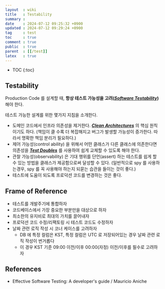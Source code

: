 ```yaml
---
layout  : wiki
title   : Testability
summary : 
date    : 2024-07-12 09:25:32 +0900
updated : 2024-07-12 09:29:24 +0900
tag     : test
toc     : true
comment : true
public  : true
parent  : [[/test]]
latex   : true
---
```

* TOC
{:toc}

## Testability

Production Code 를 설계할 때, __항상 테스트 가능성을 고려(_[Software Testability](https://en.wikipedia.org/wiki/Software_testability)_)__ 해야 한다.

테스트 가능한 설계를 위한 몇가지 지침을 소개한다.

- 도메인 코드에서 인프라 의존성을 제거한다. ___[Clean Architectures](https://baekjungho.github.io/wiki/architecture/architecture-clean/)___ 의 핵심 원칙이기도 하다. (책임이 클 수록 더 복잡해지고 버그가 발생할 가능성이 증가한다. 따라서 명확한 책임 분리가 필요하다.)
- 제어 가능성(control ability) 을 위해서 어떤 클래스가 다른 클래스에 의존한다면 의존성을 ___[Test Doubles](https://baekjungho.github.io/wiki/test/test-testdoubles/)___ 를 사용하여 쉽게 교체할 수 있도록 해야 한다.
- 관찰 가능성(observability) 은 기대 행위를 단언(assert) 하는 테스트를 쉽게 할 수 있는 방법을 클래스가 제공함으로써 달성할 수 있다. (일반적으로 spy 를 사용하는경우, spy 를 꼭 사용해야 하는지 되묻는 습관을 들이는 것이 좋다.)
- 테스트에 도움이 되도록 프로덕션 코드를 변경하는 것은 좋다.

## Frame of Reference

- 테스트를 개발주기에 통합하자
- 코드베이스에서 가장 중요한 부분만을 대상으로 하자
- 최소한의 유지비로 최대의 가치를 끌어내자
- 프로덕션 코드 수정/리팩토링 시 테스트 코드도 수정하자
- 날짜 관련 로직 작성 시 코너 케이스를 고려하자
  - DB 에 특정 컬럼은 KST, 특정 컬럼은 UTC 로 저장되어있는 경우 날짜 관련 로직 작성이 번거롭다
  - 이 경우 KST 기준 09:00 이전/이후 00:00(자정) 이전/이후를 필수로 고려하자

## References

- Effective Software Testing: A developer's guide / Mauricio Aniche